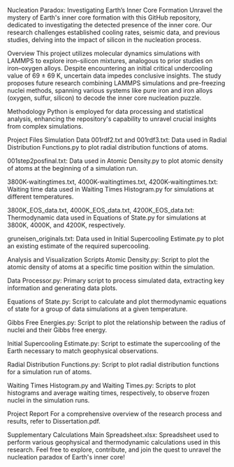 Nucleation Paradox: Investigating Earth’s Inner Core Formation
Unravel the mystery of Earth's inner core formation with this GitHub repository, dedicated to investigating the detected presence of the inner core. Our research challenges established cooling rates, seismic data, and previous studies, delving into the impact of silicon in the nucleation process.

Overview
This project utilizes molecular dynamics simulations with LAMMPS to explore iron–silicon mixtures, analogous to prior studies on iron–oxygen alloys. Despite encountering an initial critical undercooling value of 69 ± 69 K, uncertain data impedes conclusive insights. The study proposes future research combining LAMMPS simulations and pre-freezing nuclei methods, spanning various systems like pure iron and iron alloys (oxygen, sulfur, silicon) to decode the inner core nucleation puzzle.

Methodology
Python is employed for data processing and statistical analysis, enhancing the repository's capability to unravel crucial insights from complex simulations.

Project Files
Simulation Data
001rdf2.txt and 001rdf3.txt: Data used in Radial Distribution Functions.py to plot radial distribution functions of atoms.

001step2posfinal.txt: Data used in Atomic Density.py to plot atomic density of atoms at the beginning of a simulation run.

3800K-waitingtimes.txt, 4000K-waitingtimes.txt, 4200K-waitingtimes.txt: Waiting time data used in Waiting Times Histogram.py for simulations at different temperatures.

3800K_EOS_data.txt, 4000K_EOS_data.txt, 4200K_EOS_data.txt: Thermodynamic data used in Equations of State.py for simulations at 3800K, 4000K, and 4200K, respectively.

gruneisen_originals.txt: Data used in Initial Supercooling Estimate.py to plot an existing estimate of the required supercooling.

Analysis and Visualization Scripts
Atomic Density.py: Script to plot the atomic density of atoms at a specific time position within the simulation.

Data Processor.py: Primary script to process simulated data, extracting key information and generating data plots.

Equations of State.py: Script to calculate and plot thermodynamic equations of state for a group of data simulations at a given temperature.

Gibbs Free Energies.py: Script to plot the relationship between the radius of nuclei and their Gibbs free energy.

Initial Supercooling Estimate.py: Script to estimate the supercooling of the Earth necessary to match geophysical observations.

Radial Distribution Functions.py: Script to plot radial distribution functions for a simulation run of atoms.

Waiting Times Histogram.py and Waiting Times.py: Scripts to plot histograms and average waiting times, respectively, to observe frozen nuclei in the simulation runs.

Project Report
For a comprehensive overview of the research process and results, refer to Dissertation.pdf.

Supplementary Calculations
Main Spreadsheet.xlsx: Spreadsheet used to perform various geophysical and thermodynamic calculations used in this research.
Feel free to explore, contribute, and join the quest to unravel the nucleation paradox of Earth's inner core!
